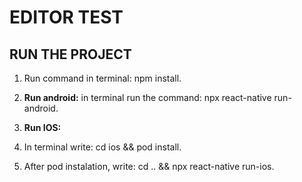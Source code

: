 # EDITOR TEST

## RUN THE PROJECT

1. Run command in terminal: npm install.

2. **Run android:** in terminal run the command: npx react-native run-android.

3. **Run IOS:** 
  1. In terminal write: cd ios && pod install.
  2. After pod instalation, write: cd .. && npx react-native run-ios.
   

